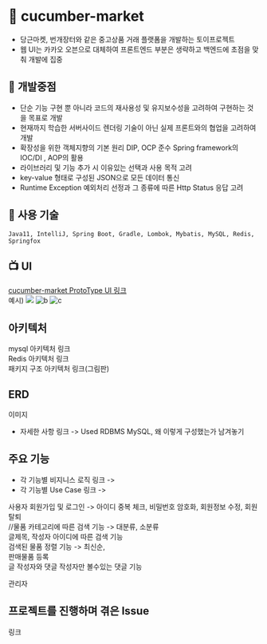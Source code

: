 # :file_folder: cucumber-market
- 당근마켓, 번개장터와 같은 중고상품 거래 플랫폼을 개발하는 토이프로젝트     
- 웹 UI는 카카오 오븐으로 대체하여 프론트엔드 부분은 생략하고 백엔드에 초점을 맞춰 개발에 집중

## :pushpin: 개발중점   
- 단순 기능 구현 뿐 아니라 코드의 재사용성 및 유지보수성을 고려하여 구현하는 것을 목표로 개발   
- 현재까지 학습한 서버사이드 렌더링 기술이 아닌 실제 프론트와의 협업을 고려하여 개발   
- 확장성을 위한 객체지향의 기본 원리 DIP, OCP 준수 Spring framework의 IOC/DI , AOP의 활용
- 라이브러리 및 기능 추가 시 이유있는 선택과 사용 목적 고려
- key-value 형태로 구성된 JSON으로 모든 데이터 통신 
- Runtime Exception 예외처리 선정과 그 종류에 따른 Http Status 응답 고려

## :wrench: 사용 기술
```
Java11, IntelliJ, Spring Boot, Gradle, Lombok, Mybatis, MySQL, Redis, Springfox
```

## :tv: UI
[cucumber-market ProtoType UI 링크](https://ovenapp.io/view/nlfjeRbawILO48ugsXrRsyt6UI2Bdusk/)   
예시) ![](https://user-images.githubusercontent.com/86584999/145705214-6410f8b0-ef25-4517-972d-68329e6f3b28.PNG)
![b](https://user-images.githubusercontent.com/86584999/145705242-49158d84-2a9a-4819-bb1d-6366605cdf75.PNG)
![c](https://user-images.githubusercontent.com/86584999/145705244-bb7f7ff4-2a04-4488-8125-552494c1ceba.PNG)


## 아키텍처
mysql 아키텍처 링크   
Redis 아키텍처 링크   
패키지 구조 아키텍처 링크(그림판)

## ERD
이미지
* 자세한 사항 링크 -> Used RDBMS MySQL, 왜 이렇게 구성했는가 남겨놓기

## 주요 기능
* 각 기능별 비지니스 로직 링크 -> 
* 각 기능별 Use Case 링크 ->

사용자
회원가입 및 로그인 -> 아이디 중복 체크, 비밀번호 암호화, 회원정보 수정, 회원탈퇴   
//물품 카테고리에 따른 검색 기능 -> 대분류, 소분류   
글제목, 작성자 아이디에 따른 검색 기능   
검색된 물품 정렬 기능 -> 최신순,    
판매물품 등록   
글 작성자와 댓글 작성자만 볼수있는 댓글 기능   

관리자   

## 프로젝트를 진행하며 겪은 Issue
링크

